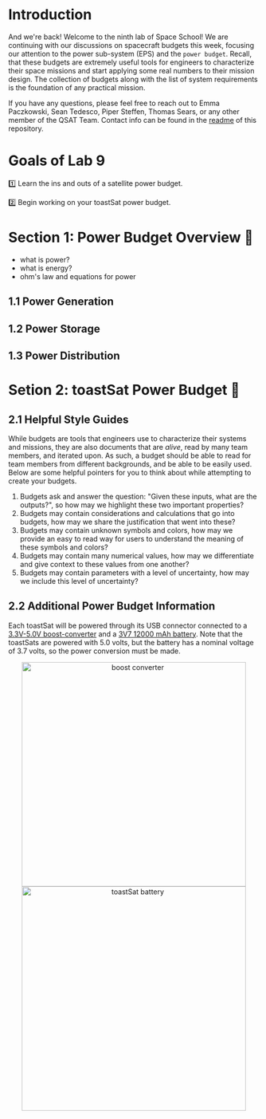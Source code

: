# Introduction 
And we're back! Welcome to the ninth lab of Space School! We are continuing with our discussions on spacecraft budgets this week, focusing our attention to the power sub-system (EPS) and the `power budget`. Recall, that these budgets are extremely useful tools for engineers to characterize their space missions and start applying some real numbers to their mission design. The collection of budgets along with the list of system requirements is the foundation of any practical mission.

If you have any questions, please feel free to reach out to Emma Paczkowski, Sean Tedesco, Piper Steffen, Thomas Sears, or any other member of the QSAT Team. Contact info can be found in the [readme](https://github.com/queens-satellite-team/Space-School) of this repository. 

# Goals of Lab 9

1️⃣ Learn the ins and outs of a satellite power budget. 

2️⃣ Begin working on your toastSat power budget.  

# Section 1: Power Budget Overview 📖
- what is power?
- what is energy? 
- ohm's law and equations for power

## 1.1 Power Generation

## 1.2 Power Storage

## 1.3 Power Distribution

# Setion 2: toastSat Power Budget 🔋

## 2.1 Helpful Style Guides
While budgets are tools that engineers use to characterize their systems and missions, they are also documents that are _alive_, read by many team members, and iterated upon. As such, a budget should be able to read for team members from different backgrounds, and be able to be easily used. Below are some helpful pointers for you to think about while attempting to create your budgets. 

1. Budgets ask and answer the question: "Given these inputs, what are the outputs?", so how may we highlight these two important properties?
1. Budgets may contain considerations and calculations that go into budgets, how may we share the justification that went into these?
1. Budgets may contain unknown symbols and colors, how may we provide an easy to read way for users to understand the meaning of these symbols and colors? 
1. Budgets may contain many numerical values, how may we differentiate and give context to these values from one another?  
1. Budgets may contain parameters with a level of uncertainty, how may we include this level of uncertainty?

## 2.2 Additional Power Budget Information 
Each toastSat will be powered through its USB connector connected to a [3.3V-5.0V boost-converter](https://www.pishop.ca/product/powerboost-1000-charger-rechargeable-5v-lipo-usb-boost-1a-1000c/) and a [3V7 12000 mAh battery](https://www.pishop.ca/product/lithium-ion-polymer-battery-3-7v-1200mah-603450/). Note that the toastSats are powered with 5.0 volts, but the battery has a nominal voltage of 3.7 volts, so the power conversion must be made. 

<p align="center">
  <img src ="https://user-images.githubusercontent.com/48306876/150847412-c4bcf39c-c56c-4b6a-947d-5179428e49b0.png" width = "450" alt ="boost converter"><img src ="https://user-images.githubusercontent.com/48306876/150847198-2602ffab-c3d7-419e-a0dd-080b975f62a4.png" width = "450" alt ="toastSat battery">
</p> 

